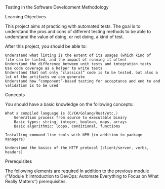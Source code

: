 Testing in the Software Development Methodology

Learning Objectives

This project aims at practicing with automated tests. The goal is to understand the pros and cons of different testing methods to be able to understand the value of doing, or not doing, a kind of test.

After this project, you should be able to:

    Understand what linting is the extent of its usages (which kind of file can be linted, and the impact of running it often)
    Understand the difference between unit tests and integration tests
    Use code coverage as a helper to write tests
    Understand that not only “classical” code is to be tested, but also a lot of the artifacts we can generate
    Understand how “component”-based testing for acceptance and end to end validation is to be used

Concepts

You should have a basic knowledge on the following concepts:

    What a compiled language is (C/C#/Golang/Rust/etc.)
        Generation process from source to executable binary
        Basic types: string, integer, boolean, maps, arrays
        Basic algorithmic: loops, conditional, functions

    Installing command line tools with NPM (in addition to package managers)

    Understand the basics of the HTTP protocol (client/server, verbs, headers)

Prerequisites

The following elements are required In addition to the previous module (“Module 1: Introduction to DevOps: Automate Everything to Focus on What Really Matters”) prerequisites.